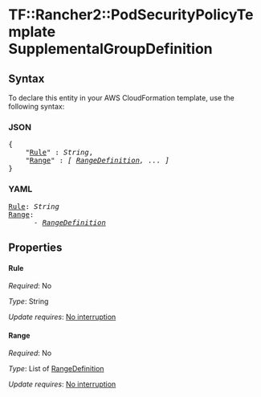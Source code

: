 # TF::Rancher2::PodSecurityPolicyTemplate SupplementalGroupDefinition

## Syntax

To declare this entity in your AWS CloudFormation template, use the following syntax:

### JSON

<pre>
{
    "<a href="#rule" title="Rule">Rule</a>" : <i>String</i>,
    "<a href="#range" title="Range">Range</a>" : <i>[ <a href="rangedefinition.md">RangeDefinition</a>, ... ]</i>
}
</pre>

### YAML

<pre>
<a href="#rule" title="Rule">Rule</a>: <i>String</i>
<a href="#range" title="Range">Range</a>: <i>
      - <a href="rangedefinition.md">RangeDefinition</a></i>
</pre>

## Properties

#### Rule

_Required_: No

_Type_: String

_Update requires_: [No interruption](https://docs.aws.amazon.com/AWSCloudFormation/latest/UserGuide/using-cfn-updating-stacks-update-behaviors.html#update-no-interrupt)

#### Range

_Required_: No

_Type_: List of <a href="rangedefinition.md">RangeDefinition</a>

_Update requires_: [No interruption](https://docs.aws.amazon.com/AWSCloudFormation/latest/UserGuide/using-cfn-updating-stacks-update-behaviors.html#update-no-interrupt)

